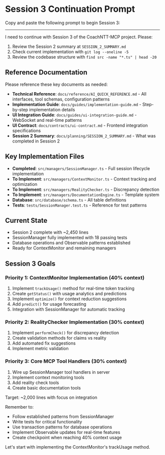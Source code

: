 # Session 3 Continuation Prompt

Copy and paste the following prompt to begin Session 3:

---

I need to continue with Session 3 of the CoachNTT-MCP project. Please:

1. Review the Session 2 summary at `SESSION_2_SUMMARY.md`
2. Check current implementation with `git log --oneline -5`
3. Review the codebase structure with `find src -name "*.ts" | head -20`

## Reference Documentation
Please reference these key documents as needed:
- **Technical Reference**: `docs/reference/AI_QUICK_REFERENCE.md` - All interfaces, tool schemas, configuration patterns
- **Implementation Guide**: `docs/guides/implementation-guide.md` - Step-by-step implementation details
- **UI Integration Guide**: `docs/guides/ui-integration-guide.md` - WebSocket and real-time patterns
- **UI Contract**: `docs/contracts/ui-contract.md` - Frontend integration specifications
- **Session 2 Summary**: `docs/planning/SESSION_2_SUMMARY.md` - What was completed in Session 2

## Key Implementation Files
- **Completed**: `src/managers/SessionManager.ts` - Full session lifecycle implementation
- **To Implement**: `src/managers/ContextMonitor.ts` - Context tracking and optimization
- **To Implement**: `src/managers/RealityChecker.ts` - Discrepancy detection
- **To Implement**: `src/managers/DocumentationEngine.ts` - Template system
- **Database**: `src/database/schema.ts` - All table definitions
- **Tests**: `tests/SessionManager.test.ts` - Reference for test patterns

## Current State
- Session 2 complete with ~2,450 lines
- SessionManager fully implemented with 18 passing tests
- Database operations and Observable patterns established
- Ready for ContextMonitor and remaining managers

## Session 3 Goals

### Priority 1: ContextMonitor Implementation (40% context)
1. Implement `trackUsage()` method for real-time token tracking
2. Create `getStatus()` with usage analytics and predictions
3. Implement `optimize()` for context reduction suggestions
4. Add `predict()` for usage forecasting
5. Integration with SessionManager for automatic tracking

### Priority 2: RealityChecker Implementation (30% context)
1. Implement `performCheck()` for discrepancy detection
2. Create validation methods for claims vs reality
3. Add automated fix suggestions
4. Implement metric validation

### Priority 3: Core MCP Tool Handlers (30% context)
1. Wire up SessionManager tool handlers in server
2. Implement context monitoring tools
3. Add reality check tools
4. Create basic documentation tools

Target: ~2,000 lines with focus on integration

Remember to:
- Follow established patterns from SessionManager
- Write tests for critical functionality
- Use transaction patterns for database operations
- Implement Observable updates for real-time features
- Create checkpoint when reaching 40% context usage

Let's start with implementing the ContextMonitor's trackUsage method.